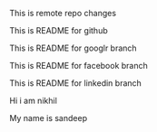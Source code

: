 This is remote repo changes

This is README for github

This is README for googlr branch

This is README for facebook branch

This is README for linkedin branch

Hi i am nikhil

My name is sandeep
